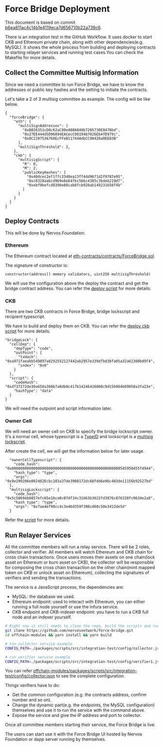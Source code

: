 # Force Bridge Deployment

This document is based on commit [b6ea811ac4c14b1e4119eca7d656710b22a738c6](https://github.com/nervosnetwork/force-bridge/tree/b6ea811ac4c14b1e4119eca7d656710b22a738c6).

There is an integration test in the GitHub Workflow. It uses docker to start CKB and Ethereum private chain, along with other dependencies(e.g. MySQL). It shows the whole process from building and deploying contracts to starting relayer services and running test cases.You can check the Makefile for more details.

## Collect the Committee Multisig Information

Since we need a committee to run Force Bridge, we have to know the addresses or public key hashes and the setting to initiate the contracts.

Let's take a 2 of 3 multisig committee as example. The config will be like below.

```
{
  "forceBridge": {
    "eth": {
      "multiSignAddresses": [
        "0xB026351cD0c62aC89e488A840b7205730E8476bd",
        "0x27EE444d5D96094EACecC00194b7026Eb4fD979c",
        "0x0C2207536768EcFFeB11744AdbCC90428a0EE83B"
      ],
      "multiSignThreshold": 2,
    },
    "ckb": {
      "multisigScript": {
        "R": 0,
        "M": 2,
        "publicKeyHashes": [
          "0x40dcec2ef1ffc2340ea13ff4dd9671d2f9787e95",
          "0xc8328aabcd9b9e8e64fbc566c4385c3bdeb219d7",
          "0xebf9befcd8396e88cab8fcb920ab149231658f4b"
        ]
      }
    }
  }
}
```

## Deploy Contracts

This will be done by Nervos Foundation.

### Ethereum

The Ethereum contract located at [eth-contracts/contracts/ForceBridge.sol](https://github.com/nervosnetwork/force-bridge/blob/b6ea811ac4/eth-contracts/contracts/ForceBridge.sol).

The signature of constructor is:

```
constructor(address[] memory validators, uint256 multisigThreshold)
```

We will use the configuration above the deploy the contract and get the bridge contract address.
You can refer the [deploy script](https://github.com/nervosnetwork/force-bridge/blob/b6ea811ac4/eth-contracts/scripts/deploy.js) for more details.

### CKB

There are two CKB contracts in Force Bridge, bridge lockscript and recipient typescript.

We have to build and deploy them on CKB. You can refer the [deploy ckb script](https://github.com/nervosnetwork/force-bridge/blob/b6ea811ac4/offchain-modules/packages/scripts/src/deploy_ckb.ts) for more details.

```
"bridgeLock": {
  "cellDep": {
    "depType": "code",
    "outPoint": {
      "txHash": "0xa971faeabb549897a0292552127442ab2957e339dfbd38fa05a32a62380bd9f4",
      "index": "0x0"
    }
  },
  "script": {
    "codeHash": "0xdf37272de30a650a360b7a0db8c417b14246416008c9d15b964b69050a3fa23e",
    "hashType": "data"
  }
}
```

We will need the outpoint and script information later.

### Owner Cell

We will need an owner cell on CKB to specify the bridge lockscript owner. It's a normal cell, whose typescript is a [TypeID](https://github.com/nervosnetwork/rfcs/blob/master/rfcs/0022-transaction-structure/0022-transaction-structure.md#type-id) and lockscript is a [multisig lockscript](https://github.com/nervosnetwork/ckb-system-scripts/blob/master/c/secp256k1_blake160_multisig_all.c).

After create the cell, we will get the information below for later usage.

```
  "ownerCellTypescript": {
    "code_hash": "0x00000000000000000000000000000000000000000000000000545950455f4944",
    "hash_type": "type",
    "args": "0x9e299206e0924026cbc283a37de3908172dc68fdd6e96c403de11156b92527bd"
  },
  "multisigLockscript": {
    "code_hash": "0x5c5069eb0857efc65e1bca0c07df34c31663b3622fd3876c876320fc9634e2a8",
    "hash_type": "type",
    "args": "0x7ae4ef98cc4c3e46d359f380cd60c50e3412de5d"
  }
```

Refer the [script](https://github.com/nervosnetwork/force-bridge/blob/b6ea811ac4/offchain-modules/packages/x/src/ckb/tx-helper/multisig/deploy.ts) for more details.

## Run Relayer Services

All the committee members will run a relay service. There will be 2 roles, collector and verifier. All members will watch Ethereum and CKB chain for cross chain transactions. Once users moves their assets on one chain(lock asset on Ethereum or burn asset on CKB), the collector will be responsible for composing the cross chain transaction on the other chain(mint mapped token on CKB or unlock asset on Ethereum), collecting the signatures of verifiers and sending the transactions.

The service is a JavaScript process, the dependencies are:
- MySQL: the database we used.
- Ethereum endpoint: used to interact with Ethereum, you can either running a full node yourself or use the infura service.
- CKB endpoint and CKB-indexer endpoint: you have to run a CKB full node and an indexer yourself.

```bash
# Right now it still needs to clone the repo, build the scripts and run the service, we will publish the cli tool soon
git clone https://github.com/nervosnetwork/force-bridge.git
cd offchain-modules && yarn install && yarn build

# run collector service example
CONFIG_PATH=./packages/scripts/src/integration-test/config/collector.json npx ts-node ./packages/app-relayer/src/index.ts

# run verifier service example
CONFIG_PATH=./packages/scripts/src/integration-test/config/verifier1.json npx ts-node ./packages/app-multisign-server/src/index.ts --port 8090
```

You can refer [offchain-modules/packages/scripts/src/integration-test/config/collector.json](https://github.com/nervosnetwork/force-bridge/blob/main/offchain-modules/packages/scripts/src/integration-test/config/collector.json) to see the complete configuration.

Things verifiers have to do:
- Get the common configuration (e.g. the contracts address, confirm number and so on).
- Change the dynamic part(e.g. the endpoints, the MySQL configuration) themselves and use it to run the service with the command above.
- Expose the service and give the IP address and port to collector.

Once all committee members starting their service, the Force Bridge is live.

The users can start use it with the Force Bridge UI hosted by Nervos Foundation or dapp server running by themselves.

